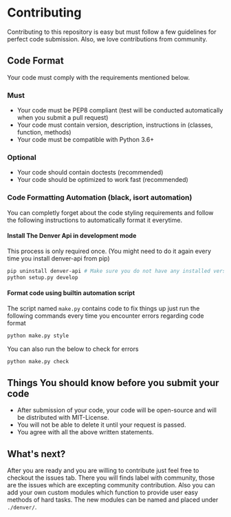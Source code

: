 # Contributing
Contributing to this repository is easy but must follow a few guidelines for perfect code submission. Also, we love
contributions from community.

## Code Format
Your code must comply with the requirements mentioned below.

### Must
* Your code must be PEP8 compliant (test will be conducted automatically when you submit a pull request)
* Your code must contain version, description, instructions in (classes, function, methods)
* Your code must be compatible with Python 3.6+

### Optional
* Your code should contain doctests (recommended)
* Your code should be optimized to work fast (recommended)

### Code Formatting Automation (black, isort automation)
You can completly forget about the code styling requirements and follow the following instructions to
automatically format it everytime.

#### Install The Denver Api in development mode
This process is only required once. (You might need to do it again every time you install denver-api from pip)

```bash
pip uninstall denver-api # Make sure you do not have any installed version
python setup.py develop
```

#### Format code using builtin automation script
The script named `make.py` contains code to fix things up just run the following commands every time
you encounter errors regarding code format

```bash
python make.py style
```

You can also run the below to check for errors

```bash
python make.py check
```

## Things You should know before you submit your code
* After submission of your code, your code will be open-source and will be distributed with MIT-License.
* You will not be able to delete it until your request is passed.
* You agree with all the above written statements.

## What's next?
After you are ready and you are willing to contribute just feel free to checkout the issues tab. There you
will finds label with community, those are the issues which are excepting community contribution. Also
you can add your own custom modules which function to provide user easy methods of hard tasks. The new modules
can be named and placed under `./denver/`.
